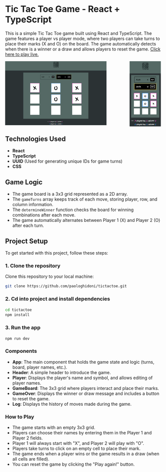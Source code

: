 # Tic Tac Toe Game - React + TypeScript

This is a simple Tic Tac Toe game built using React and TypeScript. The game features a player vs player mode, where two players can take turns to place their marks (X and O) on the board. The game automatically detects when there is a winner or a draw and allows players to reset the game. [Click here to play live.](https://paologhidoni.github.io/tictactoe/)

<div>
  <img src="./public/tictactoe.png" style="max-width: 65%; height: auto;" />
  <img src="./public/tictactoe-sm.png" style="max-width: 20%; height: auto; float: right" />
</div>

## Technologies Used

- **React**
- **TypeScript**
- **UUID** (Used for generating unique IDs for game turns)
- **CSS**

## Game Logic

- The game board is a 3x3 grid represented as a 2D array.
- The `gameTurns` array keeps track of each move, storing player, row, and column information.
- The `determineWinner` function checks the board for winning combinations after each move.
- The game automatically alternates between Player 1 (X) and Player 2 (O) after each turn.

## Project Setup

To get started with this project, follow these steps:

### 1. Clone the repository

Clone this repository to your local machine:

```bash
git clone https://github.com/paologhidoni/tictactoe.git
```

### 2. Cd into project and install dependencies

```bash
cd tictactoe
npm install
```

### 3. Run the app

```bash
npm run dev
```

### Components

- **App**: The main component that holds the game state and logic (turns, board, player names, etc.).
- **Header**: A simple header to introduce the game.
- **Player**: Displays the player's name and symbol, and allows editing of player names.
- **GameBoard**: The 3x3 grid where players interact and place their marks.
- **GameOver**: Displays the winner or draw message and includes a button to reset the game.
- **Log**: Displays the history of moves made during the game.

### How to Play

- The game starts with an empty 3x3 grid.
- Players can choose their names by entering them in the Player 1 and Player 2 fields.
- Player 1 will always start with "X", and Player 2 will play with "O".
- Players take turns to click on an empty cell to place their mark.
- The game ends when a player wins or the game results in a draw (when all cells are filled).
- You can reset the game by clicking the "Play again!" button.
